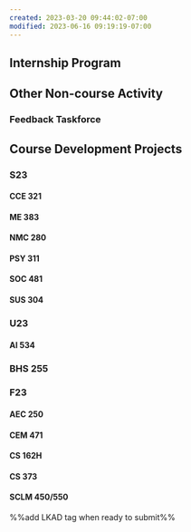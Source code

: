 ```yaml
---
created: 2023-03-20 09:44:02-07:00
modified: 2023-06-16 09:19:19-07:00
---
```




## Internship Program

## Other Non-course Activity

### Feedback Taskforce

## Course Development Projects

### S23

#### CCE 321

#### ME 383

#### NMC 280

#### PSY 311

#### SOC 481

#### SUS 304

### U23

#### AI 534

### BHS 255

### F23

#### AEC 250

#### CEM 471

#### CS 162H

#### CS 373

#### SCLM 450/550

%%add LKAD tag when ready to submit%%